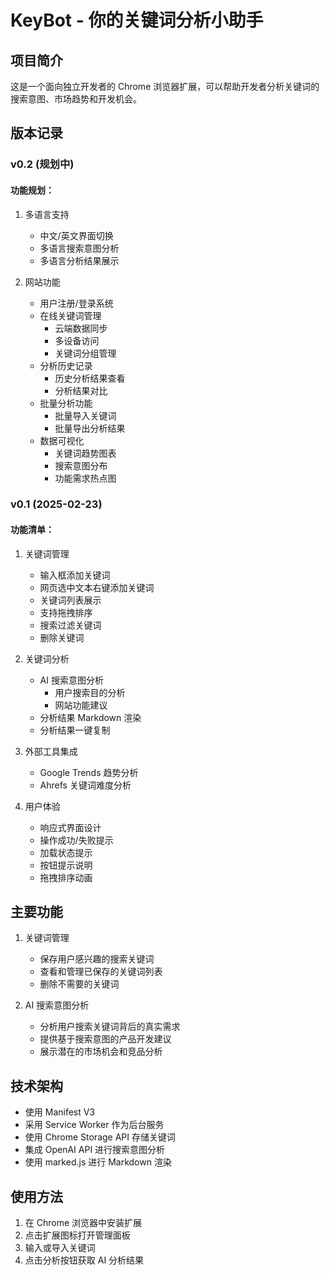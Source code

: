 # KeyBot - 你的关键词分析小助手

## 项目简介
这是一个面向独立开发者的 Chrome 浏览器扩展，可以帮助开发者分析关键词的搜索意图、市场趋势和开发机会。

## 版本记录

### v0.2 (规划中)
#### 功能规划：
1. 多语言支持
   - 中文/英文界面切换
   - 多语言搜索意图分析
   - 多语言分析结果展示

2. 网站功能
   - 用户注册/登录系统
   - 在线关键词管理
     * 云端数据同步
     * 多设备访问
     * 关键词分组管理
   - 分析历史记录
     * 历史分析结果查看
     * 分析结果对比
   - 批量分析功能
     * 批量导入关键词
     * 批量导出分析结果
   - 数据可视化
     * 关键词趋势图表
     * 搜索意图分布
     * 功能需求热点图

### v0.1 (2025-02-23)
#### 功能清单：
1. 关键词管理
   - 输入框添加关键词
   - 网页选中文本右键添加关键词
   - 关键词列表展示
   - 支持拖拽排序
   - 搜索过滤关键词
   - 删除关键词

2. 关键词分析
   - AI 搜索意图分析
     * 用户搜索目的分析
     * 网站功能建议
   - 分析结果 Markdown 渲染
   - 分析结果一键复制

3. 外部工具集成
   - Google Trends 趋势分析
   - Ahrefs 关键词难度分析

4. 用户体验
   - 响应式界面设计
   - 操作成功/失败提示
   - 加载状态提示
   - 按钮提示说明
   - 拖拽排序动画

## 主要功能
1. 关键词管理
   - 保存用户感兴趣的搜索关键词
   - 查看和管理已保存的关键词列表
   - 删除不需要的关键词

2. AI 搜索意图分析
   - 分析用户搜索关键词背后的真实需求
   - 提供基于搜索意图的产品开发建议
   - 展示潜在的市场机会和竞品分析

## 技术架构
- 使用 Manifest V3
- 采用 Service Worker 作为后台服务
- 使用 Chrome Storage API 存储关键词
- 集成 OpenAI API 进行搜索意图分析
- 使用 marked.js 进行 Markdown 渲染

## 使用方法
1. 在 Chrome 浏览器中安装扩展
2. 点击扩展图标打开管理面板
3. 输入或导入关键词
4. 点击分析按钮获取 AI 分析结果 
